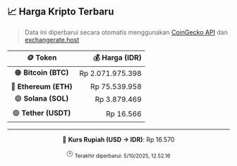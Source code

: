 

<!-- HARGA_KRIPTO -->
## 📈 Harga Kripto Terbaru

> Data ini diperbarui secara otomatis menggunakan [CoinGecko API](https://www.coingecko.com/) dan [exchangerate.host](https://exchangerate.host/)

<div align="center">

| 🪙 Token | 💰 Harga (IDR) |
|:------:|---------------:|
| 🟠 **Bitcoin (BTC)**   | Rp 2.071.975.398 |
| 🔵 **Ethereum (ETH)**  | Rp 75.539.958 |
| 🟣 **Solana (SOL)**    | Rp 3.879.469 |
| 🟢 **Tether (USDT)**   | Rp 16.566 |

---

💱 **Kurs Rupiah (USD → IDR)**: Rp 16.570

🕒 <sub>Terakhir diperbarui: 5/10/2025, 12.52.16</sub>

</div>
<!-- /HARGA_KRIPTO -->
